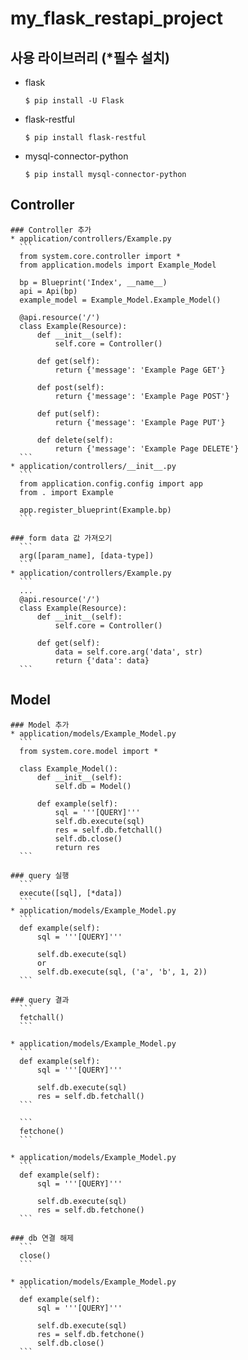 # my_flask_restapi_project

  ## 사용 라이브러리 (*필수 설치)
  * flask
    ```
    $ pip install -U Flask
    ```
  * flask-restful
    ```
    $ pip install flask-restful
    ```
  * mysql-connector-python
    ```
    $ pip install mysql-connector-python
    ```

  ## Controller

    ### Controller 추가
    * application/controllers/Example.py
      ```
      from system.core.controller import *
      from application.models import Example_Model

      bp = Blueprint('Index', __name__)
      api = Api(bp)
      example_model = Example_Model.Example_Model()

      @api.resource('/')
      class Example(Resource):
          def __init__(self):
              self.core = Controller()

          def get(self):
              return {'message': 'Example Page GET'}

          def post(self):
              return {'message': 'Example Page POST'}

          def put(self):
              return {'message': 'Example Page PUT'}

          def delete(self):
              return {'message': 'Example Page DELETE'}
      ```
    * application/controllers/__init__.py
      ```
      from application.config.config import app
      from . import Example

      app.register_blueprint(Example.bp)
      ```

    ### form data 값 가져오기
      ```
      arg([param_name], [data-type])
      ```
    * application/controllers/Example.py
      ```
      ...
      @api.resource('/')
      class Example(Resource):
          def __init__(self):
              self.core = Controller()

          def get(self):
              data = self.core.arg('data', str)
              return {'data': data}
      ```

  ## Model

    ### Model 추가
    * application/models/Example_Model.py
      ```
      from system.core.model import *

      class Example_Model():
          def __init__(self):
              self.db = Model()

          def example(self):
              sql = '''[QUERY]'''
              self.db.execute(sql)
              res = self.db.fetchall()
              self.db.close()
              return res
      ```

    ### query 실행
      ```
      execute([sql], [*data])
      ```
    * application/models/Example_Model.py
      ```
      def example(self):
          sql = '''[QUERY]'''

          self.db.execute(sql)
          or
          self.db.execute(sql, ('a', 'b', 1, 2))
      ```

    ### query 결과
      ```
      fetchall()
      ```

    * application/models/Example_Model.py
      ```
      def example(self):
          sql = '''[QUERY]'''

          self.db.execute(sql)
          res = self.db.fetchall()
      ```

      ```
      fetchone()
      ```

    * application/models/Example_Model.py
      ```
      def example(self):
          sql = '''[QUERY]'''

          self.db.execute(sql)
          res = self.db.fetchone()
      ```

    ### db 연결 해제
      ```
      close()
      ```

    * application/models/Example_Model.py
      ```
      def example(self):
          sql = '''[QUERY]'''

          self.db.execute(sql)
          res = self.db.fetchone()
          self.db.close()
      ```